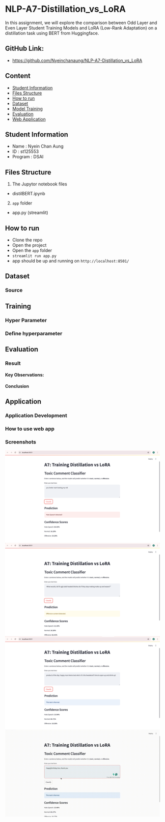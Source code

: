 # NLP-A7-Distillation_vs_LoRA
In this assignment, we will explore the comparison between Odd Layer and Even Layer Student Training Models and LoRA (Low-Rank Adaptation) on a distillation task using BERT from Huggingface.

## GitHub Link:
- https://github.com/Nyeinchanaung/NLP-A7-Distillation_vs_LoRA


## Content
- [Student Information](#student-information)
- [Files Structure](#files-structure)
- [How to run](#how-to-run)
- [Dataset](#dataset)
- [Model Training](#training)
- [Evaluation](#evaluation)
- [Web Application](#application)

## Student Information
 - Name     : Nyein Chan Aung
 - ID       : st125553
 - Program  : DSAI

## Files Structure
1) The Jupytor notebook files
- distilBERT.ipynb

2) `app` folder  
- app.py (streamlit)

 
## How to run
 - Clone the repo
 - Open the project
 - Open the `app` folder
 - `streamlit run app.py`
 - app should be up and running on `http://localhost:8501/`

## Dataset

### Source

## Training
### Hyper Parameter


### Define hyperparameter


## Evaluation

### Result


#### Key Observations:

#### Conclusion


## Application
### Application Development
### How to use web app


### Screenshots
![Webapp1](ss1.png)
![Webapp1](ss2.png)
![Webapp1](ss3.png)
![Webapp2](ss4.gif)